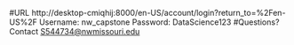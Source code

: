 #URL
http://desktop-cmiqhij:8000/en-US/account/login?return_to=%2Fen-US%2F
Username: nw_capstone
Password: DataScience123
#Questions? Contact S544734@nwmissouri.edu
